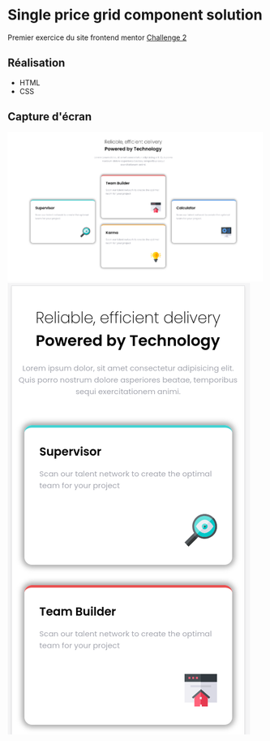# Single price grid component solution

Premier exercice du site frontend mentor
[Challenge 2](https://dev.to/frontendmentor/16-front-end-projects-with-designs-to-help-improve-your-coding-skills-5ajl)

## Réalisation
- HTML
- CSS

## Capture d'écran
![Front screenshot](/screenshot/front.png)
![Responsive front screenshot](/screenshot/front_responsive.png)
